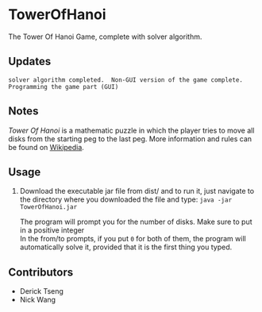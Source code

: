 # TowerOfHanoi

The Tower Of Hanoi Game, complete with solver algorithm.

## Updates
```
solver algorithm completed.  Non-GUI version of the game complete.  Programming the game part (GUI)
```

## Notes
*Tower Of Hanoi* is a mathematic puzzle in which the player tries to move all disks from the starting peg to the last peg.  More information and rules can be found on [Wikipedia](https://en.wikipedia.org/wiki/Tower_of_Hanoi).

## Usage
1. Download the executable jar file from dist/ and to run it, just navigate to the directory where you downloaded the file and type: `java -jar TowerOfHanoi.jar`

   The program will prompt you for the number of disks.  Make sure to put in a positive integer  
   In the from/to prompts, if you put `0` for both of them, the program will automatically solve it, provided that it is the first thing you typed.

## Contributors
* Derick Tseng
* Nick Wang
